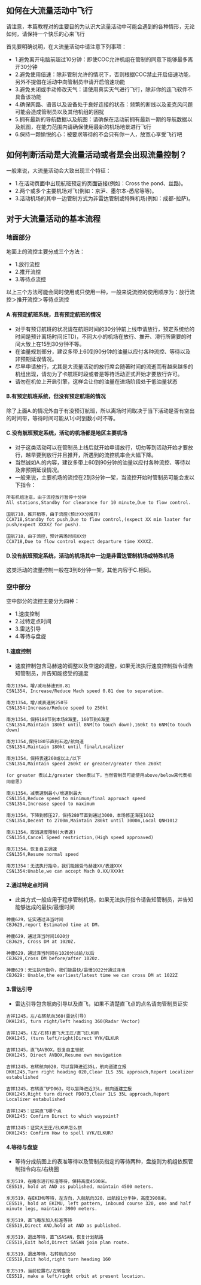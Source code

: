 ## 如何在大流量活动中飞行
请注意，本篇教程对的主要目的为认识大流量活动中可能会遇到的各种情形，无论如何，请保持一个快乐的心来飞行

首先要明确说明，在大流量活动中请注意下列事项：
+ 1.避免离开电脑前超过10分钟：即使COC允许机组在管制的同意下能够最多离开30分钟
+ 2.避免使用倍速：除非管制允许的情况下，否则根据COC禁止开启倍速功能，另外不提倡在活动中向管制员申请开启倍速功能
+ 3.避免关闭或手动修改天气：请使用真实天气进行飞行，除非你的连飞软件不具备该功能
+ 4.确保网路、语音以及设备处于良好连接的状态：频繁的断线以及麦克风问题可能会造成管制员以及其他机组的困扰
+ 5.拥有最新的导航数据以及航图：请确保在活动前拥有最新一期的导航数据以及航图，在能力范围内请确保使用最新的机场地景进行飞行
+ 6.保持一颗愉悦的心：被要求等待的不会只有你一人，放宽心享受飞行吧

## 如何判断活动是大流量活动或者是会出现流量控制？
一般来说，大流量活动会大致出现三个特征：
+ 1.在活动页面中出现航班预定的页面链接(例如：Cross the pond、丝路)。
+ 2.两个或多个主要机场对飞(例如：京沪、墨尔本-悉尼等等)。
+ 3.活动机场的其中一边管制方式为非雷达管制或特殊机场(例如：成都-拉萨)。

## 对于大流量活动的基本流程

### 地面部分
地面上的流控主要分成三个方法：
+ 1.放行流控
+ 2.推开流控
+ 3.等待点流控

以上三个方法可能会同时使用或只使用一种，一般来说流控的使用顺序为：放行流控＞推开流控＞等待点流控

#### A.有预定航班系统，且有预定航班的情况
+ 对于有预订航班的状况请在航班时间的30分钟前上线申请放行，预定系统给的时间是预计离场时间(ETD)，不同大小的机场在放行、推开、滑行所需要的时间大致上在15到30分钟不等。
+ 在油量规划部分，建议多带上60到90分钟的油量以应付各种流控、等待以及非预期延误情况。
+ 尽早申请放行，尤其是大流量活动的放行席会随著时间的流逝而有越来越多的机组出现，请勿为了卡航班时段或者是等待活动正式开始才要放行许可。
+ 请勿在机位上开启引擎，这样会让你的油量在进场阶段处于低油量状态

#### B.有预定航班系统，但没有预定航班的情况
除了上面A.的情况外由于有没预订航班，所以离场时间取决于当下活动是否有空出的时间带，等待时间可能从1小时到数小时不等。

#### C.没有航班预定系统，活动的机场都是地区主要机场
+ 对于这类活动可以在管制员上线后就开始申请放行，切勿等到活动开始才要放行，越早要到放行并且推开，所遇到的流控机率会大幅下降。
+ 当然诚如A.的内容，建议多带上60到90分钟的油量以应付各种流控、等待以及非预期延误情况。
+ 一般来说，主要机场的流控在2到3分钟一架，当流控开始时管制员可能会发以下指令：
```
所有机组注意，由于流控放行暂停十分钟
All stations,Standby for clearance for 10 minute,Due to flow control.

国航718，推开梢等，由于流控(预计XX分推开)
CCA718,Standby fot push,Due to flow control,(expect XX min laater for push/expect XXXXZ for push).

国航718，由于流控，预计离场时间XX分
CCA718,Due to flow control expect departure time XXXXZ.
```

#### D.没有航班预定系统，活动的机场其中一边是非雷达管制机场或特殊机场
这类活动的流量控制一般在3到6分钟一架，其他内容于C.相同。

### 空中部分
空中部分的流控主要分为四种：
+ 1.速度控制
+ 2.过特定点时间
+ 3.雷达引导
+ 4.等待与盘旋

#### 1.速度控制
+ 速度控制包含马赫速的调整以及空速的调整，如果无法执行速度控制指令请告知管制员，并告知能接受的速度
```
南方1354，增/减马赫速到0.81
CSN1354, Increase/Reduce Mach speed 0.81 due to separation.

南方1354，增/减表速到250节
CSN1354:Increase/Reduce speed to 250kt

南方1354，保持180节到本场8海里，160节到6海里
CSN1354,Maintain 180kt until 8NM(to touch down),160kt to 6NM(to touch down)

南方1354,保持180节直到五边/航向道
CSN1354,Maintain 180kt until final/Localizer

南方1354，保持表速260或以上/以下
CSN1354,Maintain speed 260kt or greater/greater then 260kt

(or greater 表以上/greater then表以下，当然管制员可能使用above/below来代表相同意思)

南方1354，减表速到最小/增速到最大
CSN1354,Reduce speed to minimum/final approach speed
CSN1354,Increase speed to maximum

南方1354，下降到修压27，保持280节直到通过3000，本场修正海压1012
CSN1354,Decent to 2700m,Maintain 280kt until 3000m,Local QNH1012

南方1354，取消速度限制(大表速)
CSN1354,Cancel Speed restriction,(High speed approaved)

南方1354，恢复自主调速
CSN1354,Resume normal speed

南方1354：无法执行指令，我们能接受马赫速XX/表速XXX
CSN1354:Unable,we can accept Mach 0.XX/XXXkt
```

#### 2.通过特定点时间
+ 此类方式一般应用于程序管制机场，如果无法执行指令请告知管制员，并告知能够达成的最快/最慢时间
```
神鹿629，证实通过泽当时间
CBJ629,report Estimated time at DM.

神鹿629，通过泽当时间1020分
CBJ629, Cross DM at 1020Z.

神鹿629，通过泽当时间在1020分以前/以后
CBJ629,Cross DM before/after 1020z.

神鹿629：无法执行指令，我们能最快/最慢1022分通过泽当
CBJ629: Unable,the earliest/latest time we can cross DM at 1022Z
```
#### 3.雷达引导
+ 雷达引导包含航向引导以及直飞，如果不清楚直飞点的点名请向管制员证实
```
吉祥1245，左/右转航向360(雷达引导)
DKH1245, turn right/left heading 360(Radar Vector)

吉祥1245，(左/右转)直飞大王庄/直飞ELKUR
DKH1245, (turn left/right)Direct VYK/ELKUR

吉祥1245，直飞AVBOX，恢复自主领航
DKH1245, Direct AVBOX,Resume own nevigation

吉祥1245，右转航向020，可以盲降进近35L，航向道建立报
DKH1245,Turn right heading 020,Clear ILS 35L approach,Report Localizer estabulished

吉祥1245，右转直飞PD063，可以盲降进近35L，航向道建立报
DKH1245,Right turn direct PD073,Clear ILS 35L approach,Report Localizer estabulished

吉祥1245：证实直飞哪个点
DKH1245: Comfirm Direct to which waypoint?

吉祥1245：证实大王庄/ELKUR怎么拼
DKH1245: Comfirm How to spell VYK/ELKUR?
```

#### 4.等待与盘旋
+ 等待分成航图上的表准等待以及管制员指定的等待两种，盘旋则为机组依照管制指令向左/右绕圈
```
东方519，在庵东进行标准等待，保持高度4500米。
CES519, hold at AND as published, maintain 4500 meters.

东方519，在EKIMU等待，左方向，入航航向320，出航段1分半钟，高度3900米。
CES519, hold at EKIMU, left pattern, inbound course 320, one and half minute legs, maintain 3900 meters.

东方519，直飞庵东加入标准等待
CES519,Direct AND,hold at AND as published.

东方519，退出等待，直飞SASAN，恢复计划航路
CES519,Exit hold,Direct SASAN join plan route.

东方519，退出等待，右转航向160
CES519,Exit hold,right turn heading 160

东方519，当前位置右/左转盘旋
CES519, make a left/right orbit at present location.
```